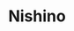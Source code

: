 ---
layout: place
title: "Nishino"
permalink: /washington/seattle/nishino.html
stateAbbr: WA
stateName: Washington
cityName: Seattle
seo:
  name: "Nishino"
  type: Restaurant
  links: https://nishinorestaurant.com/m/
description: "Nishino serves delicious sushi in Seattle, Washington. Try fresh Japanese dishes for a great dining experience. "
place_id: ChIJT_OIq9IUkFQRyxvBIQWRZg8
photos:
  - name: >-
      places/ChIJT_OIq9IUkFQRyxvBIQWRZg8/photos/AeeoHcLR1PtBGNfvTLIxPeNPTbo4_IUvfq4_U7k6LZRey26sKOxQ3aJyGv7Tn-FxefaFaef2e31lt1T7KlupAUdnSdDVPf9LA6aTVFC3-UEYSRs7Dzd893IuDaqtkTsT7B9jneTbIDNcnak330Zu54P58ihD2U14yGdTRiwzGJG7GWfpo2lPBNlTiUkEjwwEWlGwz3GJGggl8KvMiB5b-WOgCW8x7XlOmppqNfMM-jSevapzz4uoLLosSL6mH8ybYzpmr_2TOZ3s5qQX3EHDZpIqEDjRnUMws3XNDD13ei3lXtbNwQ
    widthPx: 622
    heightPx: 493
    authorAttributions:
      - displayName: Nishino
        uri: https://maps.google.com/maps/contrib/102051460122650342605
        photoUri: >-
          https://lh3.googleusercontent.com/a-/ALV-UjUS6vCzWXJI6sOTq_niZPjfkDL8OsrV_CNgrH1ssdkConoPFBA=s100-p-k-no-mo
    flagContentUri: >-
      https://www.google.com/local/imagery/report/?cb_client=maps_api_places.places_api&image_key=!1e10!2sAF1QipO8LnA7IYFZMJWqPrcDT-RCUW5qPq9zKe8nGhqc&hl=en-US
    googleMapsUri: >-
      https://www.google.com/maps/place//data=!3m4!1e2!3m2!1sAF1QipO8LnA7IYFZMJWqPrcDT-RCUW5qPq9zKe8nGhqc!2e10!4m2!3m1!1s0x549014d2ab88f34f:0xf66910521c11bcb
  - name: >-
      places/ChIJT_OIq9IUkFQRyxvBIQWRZg8/photos/AeeoHcLSryOmjGZS5n4T4RQaIBLqvNA9zaePZOElY92j6_9q0KI0_szzEM-5PtU4vEn-w_Dqcwmez0TS5yPeZ4GovWn-At2ySOadgT4K3D0JBQW3_B2YBO6ikdEQ7S0WvRXhBsXXT5Yt6HljUluEUMpBxGKpB-LuKXaDguNiuzSjUQdh0lhOPVzjdiHscMnuyzaXjTSUo-mHQCc2vtHUvupf_WM6UlCQxmWlgpRgrQgrk-ZvEwZNTScT9g2L5Vo-rBpiYspA9Ko5fgxvCyFAzi8euvlcQ4yD2SgQHuihCI-ERR6YSQ
    widthPx: 1356
    heightPx: 1356
    authorAttributions:
      - displayName: Nishino
        uri: https://maps.google.com/maps/contrib/102051460122650342605
        photoUri: >-
          https://lh3.googleusercontent.com/a-/ALV-UjUS6vCzWXJI6sOTq_niZPjfkDL8OsrV_CNgrH1ssdkConoPFBA=s100-p-k-no-mo
    flagContentUri: >-
      https://www.google.com/local/imagery/report/?cb_client=maps_api_places.places_api&image_key=!1e10!2sAF1QipPQoDots6YWYob7P1WE5XHlTwroMVztc-yvN51R&hl=en-US
    googleMapsUri: >-
      https://www.google.com/maps/place//data=!3m4!1e2!3m2!1sAF1QipPQoDots6YWYob7P1WE5XHlTwroMVztc-yvN51R!2e10!4m2!3m1!1s0x549014d2ab88f34f:0xf66910521c11bcb
  - name: >-
      places/ChIJT_OIq9IUkFQRyxvBIQWRZg8/photos/AeeoHcJUkU4cfdalRiCZz9wdCplGx0bGS6agZaGfWVZ2_Ji9uyu8WySVBt4mNwNuRD2CCpc3kNE3WP4IenmJhnuFUNSmGdUYi0jnkuhPaA00416yf_m5rYnx8jlxAHHjWGV5N5QLJNO9g6wV8Y8GBP4LQ1Egy28gbdktBtq-plGzVS39KCXE4mgg3dkeu3SHCtmd507SasJqdaJxEwbB1VCGr94YgJvVQxpiV6bTwqB0fj6XccjerDDWtM9siHaf0xu_oRC8vXqDfnZdIkoDzH2lPu-tnmDScHFXw-7oKh9MnXq3rw
    widthPx: 1024
    heightPx: 768
    authorAttributions:
      - displayName: Nishino
        uri: https://maps.google.com/maps/contrib/102051460122650342605
        photoUri: >-
          https://lh3.googleusercontent.com/a-/ALV-UjUS6vCzWXJI6sOTq_niZPjfkDL8OsrV_CNgrH1ssdkConoPFBA=s100-p-k-no-mo
    flagContentUri: >-
      https://www.google.com/local/imagery/report/?cb_client=maps_api_places.places_api&image_key=!1e10!2sAF1QipNMaIkg4i_esJzm4MF0Wh8ZMU_rxR9Y8fJHWfm5&hl=en-US
    googleMapsUri: >-
      https://www.google.com/maps/place//data=!3m4!1e2!3m2!1sAF1QipNMaIkg4i_esJzm4MF0Wh8ZMU_rxR9Y8fJHWfm5!2e10!4m2!3m1!1s0x549014d2ab88f34f:0xf66910521c11bcb
  - name: >-
      places/ChIJT_OIq9IUkFQRyxvBIQWRZg8/photos/AeeoHcLNjOfYSkBgvteaurYtrOz4vDqbQyKDvbYs_rv3MtQbAIbfjyDH0BRLRIOPJ3EnRxlK4MozGl_vVhZzVqi8yTUXweO10O4k7Vu4a-wTvhkalwzpDGvz94gBq0TkkfOmv5It8aLQxuz6Kee4xuVD8U9G31fuq2PdARaiCqoNOlnKpprYLJ1kDVW0Upspm0CVyqoSq7KkJC4IKjHHa0QDFGiXSUv-RvtMHAgyZku68kBmxtO3hmhER4nPYH5_nM-cwoxS901ttEIQRUCBoWibWfDR-nTlTxwucO9jQWJtjLX7r09M-B_tFQ4yirc-lkP4kkDaz-r9H_UpyK3QxheExF815sPcmNLRbomid1qTHOHvZgAYo6DAZWbPSUD2I_Im3Frp_CcERzHnE1U7V6KTJwoItA_lumVIzFga-fC2n6I
    widthPx: 3024
    heightPx: 4032
    authorAttributions:
      - displayName: Monserrat A.
        uri: https://maps.google.com/maps/contrib/104656830545048848810
        photoUri: >-
          https://lh3.googleusercontent.com/a-/ALV-UjXrmgM80W4c2eRRYQSh7K1oJ0-2Z-9bO4a_Gb6GhnP2VFPCkgteQQ=s100-p-k-no-mo
    flagContentUri: >-
      https://www.google.com/local/imagery/report/?cb_client=maps_api_places.places_api&image_key=!1e10!2sCIHM0ogKEICAgICr4cqZcw&hl=en-US
    googleMapsUri: >-
      https://www.google.com/maps/place//data=!3m4!1e2!3m2!1sCIHM0ogKEICAgICr4cqZcw!2e10!4m2!3m1!1s0x549014d2ab88f34f:0xf66910521c11bcb
  - name: >-
      places/ChIJT_OIq9IUkFQRyxvBIQWRZg8/photos/AeeoHcKtetNWVhyQx3UTEjGPKISr-XT1bxK_xA4uqop2AJ1vw6IPTnSAX8MP72r96ulfSh8sLAfooIQeO1gcf-fvJOCbI_ECB20iwANoaOS9MyCjgGMMa-P_SKcLNdYgJYKPg2WemPoyjLBo062yWcizlTQILSe7Aj4tJZqEI9rzvYMoHdKc_aiTsB9FqI3l_hh7ICvXfx0D36j28lJxqi_4GVP_SQZpUQOvVmQl3fUStj76MsY76HlsrT6XvJZ-s5TeOlMOqaCKECv88qo5ZwalWe6UIo2leIoRCW8PGOqvi38mBuzu42iFTS0WOEszmTV65zur19M2gEABNYg-QN76xZCzm7LZ3StCSrHzjlylCXQawpHgsJkxKcNPZJjlRs3Mc2JaflWbSJrVMOpUA455bYvKrE6vh0Eld1KEFFCj5UqAoWk
    widthPx: 4032
    heightPx: 2268
    authorAttributions:
      - displayName: Yujian Tang
        uri: https://maps.google.com/maps/contrib/117005952002252528450
        photoUri: >-
          https://lh3.googleusercontent.com/a-/ALV-UjWs67AfVM4vk6-H8vbtCtuC_9zDHeJuu2lm5KbfRR73x1aOZk8h=s100-p-k-no-mo
    flagContentUri: >-
      https://www.google.com/local/imagery/report/?cb_client=maps_api_places.places_api&image_key=!1e10!2sCIHM0ogKEICAgIDdgN3w-wE&hl=en-US
    googleMapsUri: >-
      https://www.google.com/maps/place//data=!3m4!1e2!3m2!1sCIHM0ogKEICAgIDdgN3w-wE!2e10!4m2!3m1!1s0x549014d2ab88f34f:0xf66910521c11bcb
  - name: >-
      places/ChIJT_OIq9IUkFQRyxvBIQWRZg8/photos/AeeoHcIGX-oYeZAdNQ5-dhnKS1wRzray3aCsobYLOGZFjBOqH95g784Rn4PioOBNq38R9YwVOZZa8oug7_Xp9FyeK-nihgD8sknfWmmZuxv_xoXJZzt621oduSuYVm2OwQVx7P-IYAGmSqIw-FSIY5f6fbGAtputRuWmMyqHaLElCxyT6llETfHjaBNjYxcd-je5ugppR0s4EG0rmfC5EtCGiZYTtrLkyGX3uAf6RvM7SvcN-rtwhTEQLvz666NXgpg4ewDycQk9iDMmUK5Hg5t8Zzdqz5YKvRqvqiGlW8trCWrBk4LKIhaKfTzajj0rKpg6OGS3THDCrTXPpg6XPHkzyOjK5zUuDbttNSktae0v6OW4mbpLE9mEW_P11ZopsMZt0H0kfL2YrMG914s1sZkUaSwouaq_Zx1LQ894LBysQdLSJA
    widthPx: 3024
    heightPx: 4032
    authorAttributions:
      - displayName: Justina B.
        uri: https://maps.google.com/maps/contrib/113736872612117827079
        photoUri: >-
          https://lh3.googleusercontent.com/a-/ALV-UjXsPJ3fzbfjoDZyqzmvx1ZBD917Wms1JU5kki7sH6bSwtgML_rw=s100-p-k-no-mo
    flagContentUri: >-
      https://www.google.com/local/imagery/report/?cb_client=maps_api_places.places_api&image_key=!1e10!2sCIHM0ogKEICAgICltbScXg&hl=en-US
    googleMapsUri: >-
      https://www.google.com/maps/place//data=!3m4!1e2!3m2!1sCIHM0ogKEICAgICltbScXg!2e10!4m2!3m1!1s0x549014d2ab88f34f:0xf66910521c11bcb
  - name: >-
      places/ChIJT_OIq9IUkFQRyxvBIQWRZg8/photos/AeeoHcKA5qzTv8CRn48nG70K_731Jo5bUURDlwDgPEqenGnB3O0ORsD3gKtpr7SCVAiPywnjCwFXz8eszE9khvOr0SJ9aLrDNhflFZjH00Zx7bVIovNZpfRBoWoMu-15S_g5iM_JRQ8g4eEEDwTwZOkdYviJXVMAoYAT2ngt_6i_mWNd69pHOh0hXC88tT6W0_w5uEh5vkNGmXeV5lhmtKV3yIA7_ppvPuWJdiZZlRTltRKr81rHdMlZqteg-kYH_eZ-PqrNHfQBauWkFTR3dQm05UplTLPJbWTJoIlkydut8tywqseu2SJNb1UmIYfTuE_Iya8MQgooYEHmriinns7x_OKzSjjZw9TBMYRaem904BMs1HtxJIDFZJb-R7kRbwF0Jl9w0BK_mHf2OkLGn1A5aDNW4ivk-Ca69qefD_8gpptdcjD7
    widthPx: 3024
    heightPx: 4032
    authorAttributions:
      - displayName: Jong Lee
        uri: https://maps.google.com/maps/contrib/117076314802225950248
        photoUri: >-
          https://lh3.googleusercontent.com/a-/ALV-UjWsj66d8DdmBbxiBfPXwcsaGu37_5Q5dlKhqvY11hATgPvGuCHOqw=s100-p-k-no-mo
    flagContentUri: >-
      https://www.google.com/local/imagery/report/?cb_client=maps_api_places.places_api&image_key=!1e10!2sCIHM0ogKEICAgICDgNTNugE&hl=en-US
    googleMapsUri: >-
      https://www.google.com/maps/place//data=!3m4!1e2!3m2!1sCIHM0ogKEICAgICDgNTNugE!2e10!4m2!3m1!1s0x549014d2ab88f34f:0xf66910521c11bcb
  - name: >-
      places/ChIJT_OIq9IUkFQRyxvBIQWRZg8/photos/AeeoHcJ1xmkZyjGSxTambv58mcRImS11-jdgfJV33R8BHiIrz8y3mPeyzBB4pEGkaOAmd-97bNhaXtoScFcgFxFsuoOQycgwJGXe6tLLSmPtEDw8GSrj647QN2vXSpPoHrm6cWfxepV_E2JRL_xmb1Zo0jzXoHxqIW1em9tRtE4_TbuEeT0nXI4eM1to9e94Dfy8_BPZnT1LHzXPK-7S-4XS2WS77wj9GE-KKARxNrayHW8FA32SsZKJm8VdB-kSGWltkKTD6Jmri1n-5qhUD0ogph2BUHXBeRUWWyljx60vI3d-eUqKsljC4Ozy7g23QpfKgADRmfOeiBaWELVM6mPhnCJLFVl9qh-yecSp2FZYSMMCuSmvy3JZoLNlxGF35lJou_AL9taa4FNQj7dXOwzayh8soa3WrcU-8ERYapZJry6VAQ
    widthPx: 4032
    heightPx: 2268
    authorAttributions:
      - displayName: Yandong Li
        uri: https://maps.google.com/maps/contrib/106089734881574123265
        photoUri: >-
          https://lh3.googleusercontent.com/a-/ALV-UjV8uOCAVcc2eBGKP871SOigr2K4gCL-vy2hPaugXSR_7TFxuyLT=s100-p-k-no-mo
    flagContentUri: >-
      https://www.google.com/local/imagery/report/?cb_client=maps_api_places.places_api&image_key=!1e10!2sCIHM0ogKEICAgIDRmua6GQ&hl=en-US
    googleMapsUri: >-
      https://www.google.com/maps/place//data=!3m4!1e2!3m2!1sCIHM0ogKEICAgIDRmua6GQ!2e10!4m2!3m1!1s0x549014d2ab88f34f:0xf66910521c11bcb
  - name: >-
      places/ChIJT_OIq9IUkFQRyxvBIQWRZg8/photos/AeeoHcKHcL58k3ji_Qd-8dZVLr9Ur-tY_mBmS1f_Vo562L0t-xqOqCnbLEOR7trgNPE1byPYs-M2o_I_WyeEl0v1XT-tKXov6zY4PLAWfA6fCuyRXxBni5ne7VXoUwY_iNKjoOMpk1xdOWqQQeVXcXDuV22owirAKnHRISwRxZHUufRRZCVbfCSLYilDZCN7ySML5Cw8na4FgD-x4cmU_U4Nulp4LF0VMHeUslNHS0m_SyzzkeMHlaeCqM97KSbGCIlQsJfeCWSK7S4HJ4HyZ-y6DeEFMeDQAXHeRZsZqChLomyRj5uC5K6Be9mXZGKjkA-dEnnQl42UoQ-ksByiRVmq1dh9qvUeZx18IvaUGaNBj-nNq0q79bBo3l8I2pyDouCdVPpbjvRM1QIiM-lj_4Ko92SeZuvF230klWZOCv6LNO-CZA
    widthPx: 3024
    heightPx: 4032
    authorAttributions:
      - displayName: Albert Chan
        uri: https://maps.google.com/maps/contrib/114939590812993195181
        photoUri: >-
          https://lh3.googleusercontent.com/a-/ALV-UjVFoVYIJ1F5zrXI5KgR_qW2grZ_DTWsSaTx5dFnoZbHj0XkKzEnRw=s100-p-k-no-mo
    flagContentUri: >-
      https://www.google.com/local/imagery/report/?cb_client=maps_api_places.places_api&image_key=!1e10!2sCIHM0ogKEICAgIDTg4quZg&hl=en-US
    googleMapsUri: >-
      https://www.google.com/maps/place//data=!3m4!1e2!3m2!1sCIHM0ogKEICAgIDTg4quZg!2e10!4m2!3m1!1s0x549014d2ab88f34f:0xf66910521c11bcb
  - name: >-
      places/ChIJT_OIq9IUkFQRyxvBIQWRZg8/photos/AeeoHcKPnCWQATOPWKAXCpSZFC5kmEaNUHdo2WeFGop_vTqSJIe21FYS9pgdTM-PIvYVDMrYt2-pJRRJGlpvZpRVQ7eZphQBa1G2_F41WSKslhrjo-RhH6-ySI7kbDcSLyjBnGMEHvgeTDxZSsAR_YBy9PEdLiWyuEtj1gT0cEx6wiQLmL_KY1P4H4nLvXsl7kmA6kf1GI2fMkA5v_hidWh5HtN1j2XiC3B-qeSsALGofrf-rpinQ6ykR-FYalWig9VKT_RQIB6ryPou_mB3-Yebl8yuS0xb1wjIAXuqq5vaeJa_jw
    widthPx: 1512
    heightPx: 1890
    authorAttributions:
      - displayName: Nishino
        uri: https://maps.google.com/maps/contrib/102051460122650342605
        photoUri: >-
          https://lh3.googleusercontent.com/a-/ALV-UjUS6vCzWXJI6sOTq_niZPjfkDL8OsrV_CNgrH1ssdkConoPFBA=s100-p-k-no-mo
    flagContentUri: >-
      https://www.google.com/local/imagery/report/?cb_client=maps_api_places.places_api&image_key=!1e10!2sAF1QipOHUXcCYX4uP8uHUoyXZN0sGGZjkWGML_5s-swl&hl=en-US
    googleMapsUri: >-
      https://www.google.com/maps/place//data=!3m4!1e2!3m2!1sAF1QipOHUXcCYX4uP8uHUoyXZN0sGGZjkWGML_5s-swl!2e10!4m2!3m1!1s0x549014d2ab88f34f:0xf66910521c11bcb
address: 3130 E Madison St, Seattle, WA 98112, USA
street: 3130 E Madison St
city: Seattle
state: WA
zip: '98112'
country: USA
neighborhood: Washington Park
latitude: '47.626867'
longitude: '-122.291892'
accessibility_options:
  wheelchairAccessibleParking: true
  wheelchairAccessibleEntrance: true
  wheelchairAccessibleRestroom: true
  wheelchairAccessibleSeating: true
business_status: OPERATIONAL
name: Nishino
google_maps_links:
  directionsUri: >-
    https://www.google.com/maps/dir//''/data=!4m7!4m6!1m1!4e2!1m2!1m1!1s0x549014d2ab88f34f:0xf66910521c11bcb!3e0
  placeUri: https://maps.google.com/?cid=1109733809420573643
  writeAReviewUri: >-
    https://www.google.com/maps/place//data=!4m3!3m2!1s0x549014d2ab88f34f:0xf66910521c11bcb!12e1
  reviewsUri: >-
    https://www.google.com/maps/place//data=!4m4!3m3!1s0x549014d2ab88f34f:0xf66910521c11bcb!9m1!1b1
  photosUri: >-
    https://www.google.com/maps/place//data=!4m3!3m2!1s0x549014d2ab88f34f:0xf66910521c11bcb!10e5
primary_type: Sushi Restaurant
opening_hours:
  regular: null
  current: null
secondary_opening_hours:
  regular:
    weekdayDescriptions: null
    type: null
  current:
    weekdayDescriptions: null
    type: null
phone: (206) 322-5800
price_level: PRICE_LEVEL_EXPENSIVE
price_range: $100 &ndash; & up
rating: '4.6'
rating_count: 456
website: https://nishinorestaurant.com/m/
reviews: null
parking_options: null
payment_options: null
allow_dogs: null
curbside_pickup: null
delivery: null
dine_in: null
good_for_children: null
good_for_groups: null
good_for_sports: null
live_music: null
menu_for_children: null
outdoor_seating: null
reservable: null
restroom: null
serves_beer: null
serves_breakfast: null
serves_brunch: null
serves_cocktails: null
serves_coffee: null
serves_dinner: null
serves_dessert: null
serves_lunch: null
serves_vegetarian_food: null
serves_wine: null
takeout: null
summary: null

---